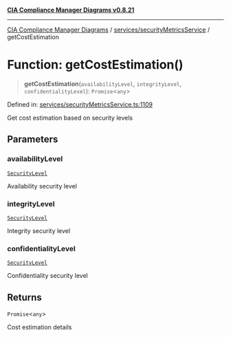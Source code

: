 [**CIA Compliance Manager Diagrams v0.8.21**](../../../README.md)

***

[CIA Compliance Manager Diagrams](../../../modules.md) / [services/securityMetricsService](../README.md) / getCostEstimation

# Function: getCostEstimation()

> **getCostEstimation**(`availabilityLevel`, `integrityLevel`, `confidentialityLevel`): `Promise`\<`any`\>

Defined in: [services/securityMetricsService.ts:1109](https://github.com/Hack23/cia-compliance-manager/blob/689e67e40bb6afe811128d672a0d7dd5fcbdaea5/src/services/securityMetricsService.ts#L1109)

Get cost estimation based on security levels

## Parameters

### availabilityLevel

[`SecurityLevel`](../../../types/cia/type-aliases/SecurityLevel.md)

Availability security level

### integrityLevel

[`SecurityLevel`](../../../types/cia/type-aliases/SecurityLevel.md)

Integrity security level

### confidentialityLevel

[`SecurityLevel`](../../../types/cia/type-aliases/SecurityLevel.md)

Confidentiality security level

## Returns

`Promise`\<`any`\>

Cost estimation details
